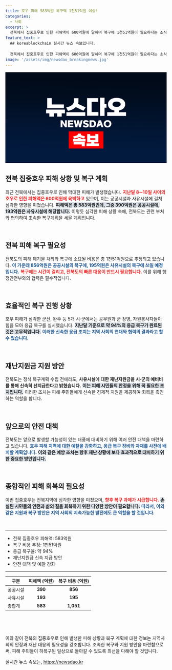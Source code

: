 ```yaml
---
title: 호우 피해 583억원 복구액 1천51억원 예상!
categories:
  - 사회
excerpt: >
  전북에서 집중호우로 인한 피해액이 600억원에 달하며 복구에 1천51억원이 필요하다는 소식! 긴급 대응과 자원봉사자들의 노력으로 94% 복구 완료, 태풍 대비 안전 대책도 강화된다. 클릭하여 자세한 내용을 확인하세요!
feature_text: >
  ## koreablockchain 실시간 뉴스 속보입니다.

  전북에서 집중호우로 인한 피해액이 600억원에 달하며 복구에 1천51억원이 필요하다는 소식! 긴급 대응과 자원봉사자들의 노력으로 94% 복구 완료, 태풍 대비 안전 대책도 강화된다. 클릭하여 자세한 내용을 확인하세요!
image: '/assets/img/newsdao_breakingnews.jpg'
---
```


<p><img src="/assets/img/newsdao_breakingnews.jpg" alt="koreablockchain 속보" /></p>

<h2 data-ke-size="size26">전북 집중호우 피해 상황 및 복구 계획</h2>

<p data-ke-size="size16">최근 전북에서는 집중호우로 인해 막대한 피해가 발생했습니다. <b><span style="color: #ee2323;">지난달 8∼10일 사이의 호우로 인한 피해액은 600억원에 육박하고</span></b> 있으며, 이는 공공시설과 사유시설에 걸쳐 심각한 영향을 미쳤습니다. <b><span style="background-color: #21538527;">피해액은 총 583억원인데, 그중 390억원은 공공시설에, 193억원은 사유시설에 해당합니다.</span></b> 이렇듯 심각한 피해 상황 속에, 전북도는 관련 부처와 협의하여 조속한 복구계획을 세울 계획입니다.</p>

<p data-ke-size="size16">&nbsp;</p>

<h2 data-ke-size="size26">전북 피해 복구 필요성</h2>

<p data-ke-size="size16">전북도의 피해 폐기물 처리와 복구에 소요될 비용은 총 1천51억원으로 추정되고 있습니다. <b><span style="color: #1a5490;">이 가운데 856억원은 공공시설의 복구에, 195억원은 사유시설의 복구에 쓰일 예정입니다.</span></b> <b><span style="color: #ee2323;">복구에는 시간이 걸리고, 전북도의 빠른 대응이 반드시 필요합니다.</span></b> 이를 위해 행정안전부와의 협력은 필수적입니다.</p> 

<p data-ke-size="size16">&nbsp;</p>

<h2 data-ke-size="size26">효율적인 복구 진행 상황</h2>

<p data-ke-size="size16">호우 피해가 심각한 군산, 완주 등 5개 시·군에서는 공무원과 군 장병, 자원봉사자들이 힘을 모아 응급 복구를 실시했습니다. <b><span style="background-color: #21538527;">지난달 기준으로 약 94%의 응급 복구가 완료된 것은 고무적입니다.</span></b> <b><span style="color: #1a5490;">이러한 신속한 응급 조치는 지역 사회의 연대와 협력의 결과라고 할 수 있습니다.</span></b></p>

<p data-ke-size="size16">&nbsp;</p>

<h2 data-ke-size="size26">재난지원금 지원 방안</h2>

<p data-ke-size="size16">전북도는 정식 복구계획 수립 전에라도, <b><span style="ee2323;">사유시설에 대한 재난지원금을 시·군의 예비비를 통해 신속히 선지급한다고 밝혔습니다.</span></b> <b><span style="background-color: #21538527;">이는 피해 시민들의 안정을 위해 꼭 필요한 조치입니다.</span></b> 이러한 조치는 피해 주민들에게 신속한 경제적 지원을 제공하여 회복을 촉진하는 역할을 합니다.</p>

<p data-ke-size="size16">&nbsp;</p>

<h2 data-ke-size="size26">앞으로의 안전 대책</h2>

<p data-ke-size="size16">전북도는 앞으로 발생할 가능성이 있는 태풍에 대비하기 위해 여러 안전 대책을 마련하고 있습니다. <b><span style="color: #1a5490;">호우 피해 지역에 대한 예찰을 강화하고, 응급 복구 장비와 자재를 사전에 배치할 계획입니다.</span></b> <b><span style="background-color: #21538527;">이와 같은 예방 조치는 향후 재난 상황에 보다 효과적으로 대처하기 위한 중요한 방안입니다.</span></b></p>

<p data-ke-size="size16">&nbsp;</p>

<h2 data-ke-size="size26">종합적인 피해 회복의 필요성</h2>

<p data-ke-size="size16">이번 집중호우는 전북지역에 심각한 영향을 미쳤으며, <b><span style="color: #ee2323;">향후 복구 과제가 시급합니다.</span></b> <b><span style="background-color: #21538527;">손실된 시민들의 안전과 삶의 질을 회복하기 위한 다양한 방안이 필요합니다.</span></b> <b><span style="color: #1a5490;">따라서, 이와 같은 지원과 복구 방안은 지역 사회의 지속가능한 발전에도 큰 역할을 할 것입니다.</span></b></p> 

<p data-ke-size="size16">&nbsp;</p>

<hr>

<ul>
  <li>전북 집중호우 피해액: 583억원</li>
  <li>복구 비용 추정: 1천51억원</li>
  <li>응급 복구율: 약 94%</li>
  <li>재난지원금 신속 지급 방안</li>
  <li>안전 대책 및 예찰 강화</li>
</ul>

<hr>

<table>
  <thead>
    <tr>
      <th>구분</th>
      <th style="text-align: center;">피해액 (억원)</th>
      <th style="text-align: center;">복구 비용 (억원)</th>
    </tr>
  </thead>
  <tbody>
    <tr>
      <td>공공시설</td>
      <td style="text-align: center; height: 17px;"><b>390</b></td>
      <td style="text-align: center; height: 17px;"><b>856</b></td>
    </tr>
    <tr>
      <td>사유시설</td>
      <td style="text-align: center; height: 17px;"><b>193</b></td>
      <td style="text-align: center; height: 17px;"><b>195</b></td>
    </tr>
    <tr>
      <td>총합계</td>
      <td style="text-align: center; height: 17px;"><b>583</b></td>
      <td style="text-align: center; height: 17px;"><b>1,051</b></td>
    </tr>
  </tbody>
</table> 

<p data-ke-size="size16">&nbsp;</p> 

<p data-ke-size="size16">&nbsp;</p> 

<p data-ke-size="size16">이와 같이 전북의 집중호우로 인해 발생한 피해 상황과 복구 계획에 대한 정보는 지역사회의 안정과 재난 대응의 필요성을 강조합니다. 조속한 복구와 지원 방안을 마련함으로써, 피해 주민들이 하복구된 일상으로 돌아갈 수 있도록 최선을 다해야 할 것입니다.</p>
실시간 뉴스 속보는, <a href="https://newsdao.kr" rel="dofollow">https://newsdao.kr</a>


